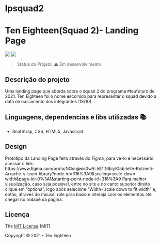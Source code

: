 # lpsquad2
<h1>Ten Eighteen(Squad 2)- Landing Page</h1> 

<p text-align="center">
  <img src="http://img.shields.io/static/v1?label=License&message=MIT&color=green&style=for-the-badge"/>
  <img src="http://img.shields.io/static/v1?label=STATUS&message=EM%20DESENVOLVIMENTO&color=RED&style=for-the-badge"/>
</p>


> Status do Projeto: :warning: Em desenvolvimento

## Descrição do projeto 

<p id="descrição-do-projeto" text-align="justify">
  Uma landing page que aborda sobre o squad 2 do programa #teufuturo de 2021. Ten Eighteen foi o nome escolhido para representar o squad devido a data de nascimento dos integrantes (18/10). 
</p>

## Linguagens, dependencias e libs utilizadas :books:

- BootStrap, CSS, HTML5, Javascript


## Design
<p>Protótipo da Landing Page feito através do Figma, para vê-lo é necessário acessar o link: https://www.figma.com/proto/NGsnjjwis0wALhE1i16biy/Gabrielle-Kolzenti-Arrache-s-team-library?node-id=316%3A9&scaling=scale-down-width&page-id=0%3A1&starting-point-node-id=316%3A9 
Para melhor visualização, caso seja possível, entre no site e no canto superior direito clique em “options”, logo após selecione "Width- scale down to fit width” e, então, através do mouse, role para baixo e interaja com os elementos até chegar no rodapé da página.</p>


## Licença 

The [MIT License]() (MIT)

Copyright :copyright: 2021 - Ten Eighteen

